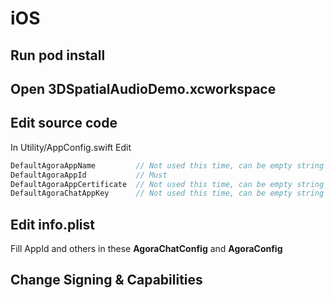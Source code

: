# iOS

## Run pod install

## Open 3DSpatialAudioDemo.xcworkspace

## Edit source code

In Utility/AppConfig.swift
Edit

```Swift
DefaultAgoraAppName 		// Not used this time, can be empty string
DefaultAgoraAppId			// Must
DefaultAgoraAppCertificate	// Not used this time, can be empty string
DefaultAgoraChatAppKey		// Not used this time, can be empty string
```

## Edit info.plist

Fill AppId and others in these
**AgoraChatConfig** and **AgoraConfig**

## Change Signing & Capabilities
